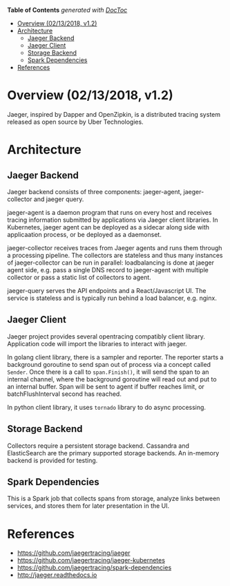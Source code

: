 <!-- START doctoc generated TOC please keep comment here to allow auto update -->
<!-- DON'T EDIT THIS SECTION, INSTEAD RE-RUN doctoc TO UPDATE -->
**Table of Contents**  *generated with [DocToc](https://github.com/thlorenz/doctoc)*

- [Overview (02/13/2018, v1.2)](#overview-02132018-v12)
- [Architecture](#architecture)
  - [Jaeger Backend](#jaeger-backend)
  - [Jaeger Client](#jaeger-client)
  - [Storage Backend](#storage-backend)
  - [Spark Dependencies](#spark-dependencies)
- [References](#references)

<!-- END doctoc generated TOC please keep comment here to allow auto update -->

# Overview (02/13/2018, v1.2)

Jaeger, inspired by Dapper and OpenZipkin, is a distributed tracing system released as open source
by Uber Technologies.

# Architecture

## Jaeger Backend

Jaeger backend consists of three components: jaeger-agent, jaeger-collector and jaeger query.

jaeger-agent is a daemon program that runs on every host and receives tracing information submitted
by applications via Jaeger client libraries. In Kubernetes, jaeger agent can be deployed as a
sidecar along side with applicaation process, or be deployed as a daemonset.

jaeger-collector receives traces from Jaeger agents and runs them through a processing pipeline.
The collectors are stateless and thus many instances of jaeger-collector can be run in parallel:
loadbalancing is done at jaeger agent side, e.g. pass a single DNS record to jaeger-agent with
multiple collector or pass a static list of collectors to agent.

jaeger-query serves the API endpoints and a React/Javascript UI. The service is stateless and is
typically run behind a load balancer, e.g. nginx.

## Jaeger Client

Jaeger project provides several opentracing compatibly client library. Application code will import
the libraries to interact with jaeger.

In golang client library, there is a sampler and reporter. The reporter starts a background goroutine
to send span out of process via a concept called `Sender`. Once there is a call to `span.Finish()`,
it will send the span to an internal channel, where the background goroutine will read out and put
to an internal buffer. Span will be sent to agent if buffer reaches limit, or batchFlushInterval
second has reached.

In python client library, it uses `tornado` library to do async processing.

## Storage Backend

Collectors require a persistent storage backend. Cassandra and ElasticSearch are the primary
supported storage backends. An in-memory backend is provided for testing.

## Spark Dependencies

This is a Spark job that collects spans from storage, analyze links between services, and stores
them for later presentation in the UI.

# References

- https://github.com/jaegertracing/jaeger
- https://github.com/jaegertracing/jaeger-kubernetes
- https://github.com/jaegertracing/spark-dependencies
- http://jaeger.readthedocs.io
